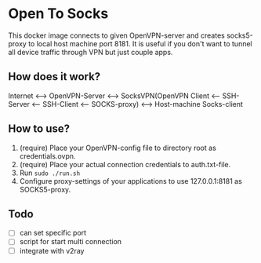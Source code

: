 # Open To Socks

This docker image connects to given OpenVPN-server and creates socks5-proxy to local host machine port 8181. It is useful if you don't want to tunnel all device traffic through VPN but just couple apps.

## How does it work?

Internet <--> OpenVPN-Server <--> SocksVPN(OpenVPN Client <-- SSH-Server <-- SSH-Client <-- SOCKS-proxy) <--> Host-machine Socks-client

## How to use?

1. (require) Place your OpenVPN-config file to directory root as credentials.ovpn.
2. (require) Place your actual connection credentials to auth.txt-file.
3. Run ```sudo ./run.sh```
4. Configure proxy-settings of your applications to use 127.0.0.1:8181 as SOCKS5-proxy.


## Todo 
- [ ] can set specific port 
- [ ] script for start multi connection 
- [ ] integrate with v2ray
